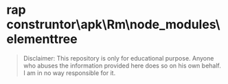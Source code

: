 # rap construntor\apk\Rm\node_modules\elementtree
> Disclaimer: This repository is only for educational purpose. Anyone who abuses the information provided here does so on his own behalf. I am in no way responsible for it.

```





```


